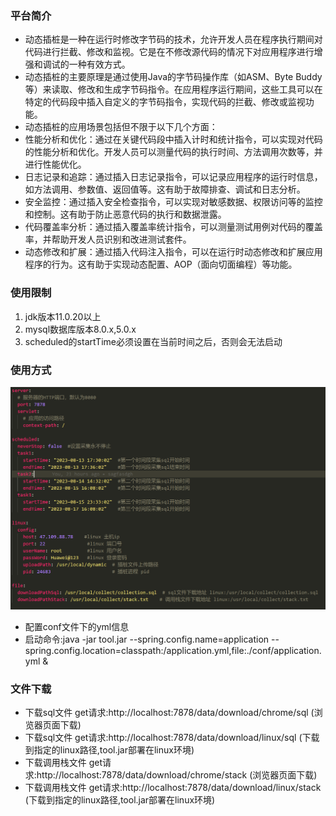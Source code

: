 ### 平台简介

* 动态插桩是一种在运行时修改字节码的技术，允许开发人员在程序执行期间对代码进行拦截、修改和监视。它是在不修改源代码的情况下对应用程序进行增强和调试的一种有效方式。
* 动态插桩的主要原理是通过使用Java的字节码操作库（如ASM、Byte Buddy等）来读取、修改和生成字节码指令。在应用程序运行期间，这些工具可以在特定的代码段中插入自定义的字节码指令，实现代码的拦截、修改或监视功能。
* 动态插桩的应用场景包括但不限于以下几个方面：
* 性能分析和优化：通过在关键代码段中插入计时和统计指令，可以实现对代码的性能分析和优化。开发人员可以测量代码的执行时间、方法调用次数等，并进行性能优化。
* 日志记录和追踪：通过插入日志记录指令，可以记录应用程序的运行时信息，如方法调用、参数值、返回值等。这有助于故障排查、调试和日志分析。
* 安全监控：通过插入安全检查指令，可以实现对敏感数据、权限访问等的监控和控制。这有助于防止恶意代码的执行和数据泄露。
* 代码覆盖率分析：通过插入覆盖率统计指令，可以测量测试用例对代码的覆盖率，并帮助开发人员识别和改进测试套件。
* 动态修改和扩展：通过插入代码注入指令，可以在运行时动态修改和扩展应用程序的行为。这有助于实现动态配置、AOP（面向切面编程）等功能。

### 使用限制

1. jdk版本11.0.20以上
2. mysql数据库版本8.0.x,5.0.x
3. scheduled的startTime必须设置在当前时间之后，否则会无法启动

### 使用方式
<img src="./images/conf.jpg"/>

* 配置conf文件下的yml信息
* 启动命令:java -jar tool.jar --spring.config.name=application --spring.config.location=classpath:/application.yml,file:./conf/application.yml &

### 文件下载
* 下载sql文件 get请求:http://localhost:7878/data/download/chrome/sql  (浏览器页面下载)
* 下载sql文件 get请求:http://localhost:7878/data/download/linux/sql  (下载到指定的linux路径,tool.jar部署在linux环境)
* 下载调用栈文件 get请求:http://localhost:7878/data/download/chrome/stack  (浏览器页面下载)
* 下载调用栈文件 get请求:http://localhost:7878/data/download/linux/stack  (下载到指定的linux路径,tool.jar部署在linux环境)


